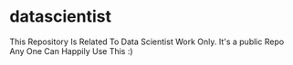 # datascientist
This Repository Is Related To Data Scientist Work Only. It's a public Repo Any One Can Happily Use This :)
